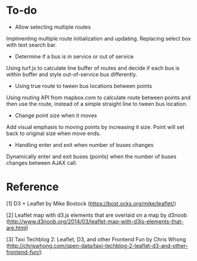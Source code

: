 # To-do

  * Allow selecting multiple routes
   
   Implmenting multiple route initialization and updating. Replacing select box with text search bar.

  * Determine if a bus is in service or out of service
   
   Using turf.js to calculate line buffer of routes and decide if each bus is within buffer and style out-of-service bus differently.

  * Using true route to tween bus locations between points
   
   Using routing API from mapbox.com to calculate route between points and then use the route, instead of a simple straight line to tween bus location.

  * Change point size when it moves
   
   Add visual emphasis to moving points by increasing it size. Point will set back to original size when move ends.

  * Handling enter and exit when number of buses changes
   
   Dynamically enter and exit buses (points) when the number of buses changes between AJAX call.

# Reference
[1] D3 + Leaflet by Mike Bostock (https://bost.ocks.org/mike/leaflet/)

[2] Leaflet map with d3.js elements that are overlaid on a map by d3noob (http://www.d3noob.org/2014/03/leaflet-map-with-d3js-elements-that-are.html)

[3] Taxi Techblog 2: Leaflet, D3, and other Frontend Fun by Chris Whong (http://chriswhong.com/open-data/taxi-techblog-2-leaflet-d3-and-other-frontend-fun/)
